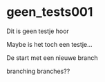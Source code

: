 # geen_tests001
Dit is geen testje hoor

Maybe is het toch een testje...

De start met een nieuwe branch

branching branches??

